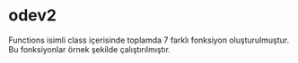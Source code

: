 # odev2
Functions isimli class içerisinde toplamda 7 farklı fonksiyon oluşturulmuştur. 
Bu fonksiyonlar örnek şekilde çalıştırılmıştır. 
